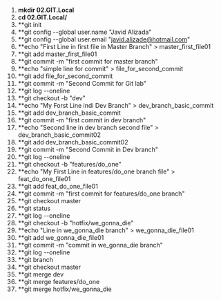 1. **mkdir 02.GIT.Local**
2. **cd 02.GIT.Local/**
3. **git init
4. **git config --global user.name "Javid Alizada"
5. **git config --global user.email "javid.alizade@hotmail.com"
6. **echo "First Line in first file in Master Branch" > master_first_file01
7. **git add  master_first_file01
8. **git commit -m "first commit for master branch"
9. **echo "simple line for commit" > file_for_second_commit
10. **git add  file_for_second_commit
11. **git commit -m "Second Commit for Git lab"
12. **git log --oneline
13. **git checkout -b "dev"
14. **echo "My Forst Line indi Dev Branch" > dev_branch_basic_commit
15. **git add dev_branch_basic_commit
16. **git commit -m "first commit in dev branch"
17. **echo "Second line in dev branch second file" > dev_branch_basic_commit02
18. **git add  dev_branch_basic_commit02
19. **git commit -m "Second Commit in Dev branch"
20. **git log --oneline
21. **git checkout -b "features/do_one"
22. **echo "My First Line in features/do_one branch file" > feat_do_one_file01
23. **git add  feat_do_one_file01
24. **git commit -m "first commit for features/do_one branch"
25. **git checkout master
26. **git status
27. **git log --oneline
28. **git checkout -b "hotfix/we_gonna_die"
29. **echo "Line in we_gonna_die branch" > we_gonna_die_file01
30. **git add we_gonna_die_file01
31. **git commit -m "commit in we_gonna_die branch"
32. **git log --oneline
33. **git branch
34. **git checkout master
35. **git merge dev
36. **git merge features/do_one
37. **git merge hotfix/we_gonna_die
